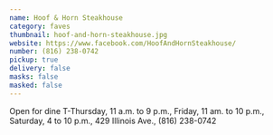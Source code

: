 ```yaml
---
name: Hoof & Horn Steakhouse
category: faves
thumbnail: hoof-and-horn-steakhouse.jpg
website: https://www.facebook.com/HoofAndHornSteakhouse/
number: (816) 238-0742
pickup: true
delivery: false
masks: false
masked: false
---
```

Open for dine T-Thursday, 11 a.m. to 9 p.m., Friday, 11 am. to 10 p.m., Saturday, 4 to 10 p.m., 429 Illinois Ave., (816) 238-0742